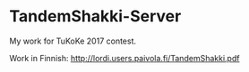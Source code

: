 # TandemShakki-Server
My work for TuKoKe 2017 contest. 

Work in Finnish: http://lordi.users.paivola.fi/TandemShakki.pdf
